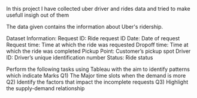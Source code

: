 In this project I have collected uber driver and rides data and tried to make usefull insigh out of them

The data given contains the information about Uber's ridership.

Dataset Information:
Request ID: Ride request ID
Date: Date of request
Request time: Time at which the ride was requested
Dropoff time: Time at which the ride was completed
Pickup Point: Customer’s pickup spot
Driver ID: Driver’s unique identification number
Status: Ride status

Perform the following tasks using Tableau with the aim to
identify patterns which indicate Marks
Q1) The Major time slots when the demand is more 
Q2) Identify the factors that impact the incomplete requests 
Q3) Highlight the supply-demand relationship 
